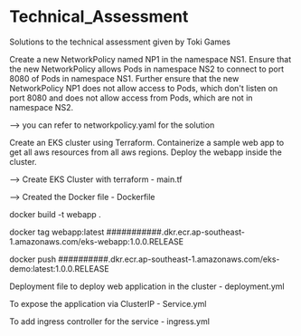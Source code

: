 # Technical_Assessment
Solutions to the technical assessment given by Toki Games

Create a new NetworkPolicy named NP1 in the namespace NS1. Ensure that the new NetworkPolicy allows Pods in namespace NS2 to connect to port 8080 of Pods in namespace NS1. Further ensure that the new NetworkPolicy NP1 does not allow access to Pods, which don't listen on port 8080 and does not allow access from Pods, which are not in namespace NS2.

--> you can refer to networkpolicy.yaml for the solution

Create an EKS cluster using Terraform. Containerize a sample web app to get all aws resources from all aws regions. Deploy the webapp inside the cluster.

--> Create EKS Cluster with terraform - main.tf

--> Created the Docker file - Dockerfile

docker build -t webapp .

docker tag webapp:latest ###########.dkr.ecr.ap-southeast-1.amazonaws.com/eks-webapp:1.0.0.RELEASE

docker push ##########.dkr.ecr.ap-southeast-1.amazonaws.com/eks-demo:latest:1.0.0.RELEASE

Deployment file to deploy web application in the cluster - deployment.yml

To expose the application via ClusterIP - Service.yml

To add ingress controller for the service - ingress.yml
